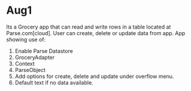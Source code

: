 # Aug1
Its a Grocery app that can read and write rows in a table located at Parse.com[cloud]. User can create, delete or update data from app. App showing use of:

1. Enable Parse Datastore
2. GroceryAdapter
3. Context
4. ParseObject
5. Add options for create, delete and update under overflow menu.
6. Default text if no data available.
